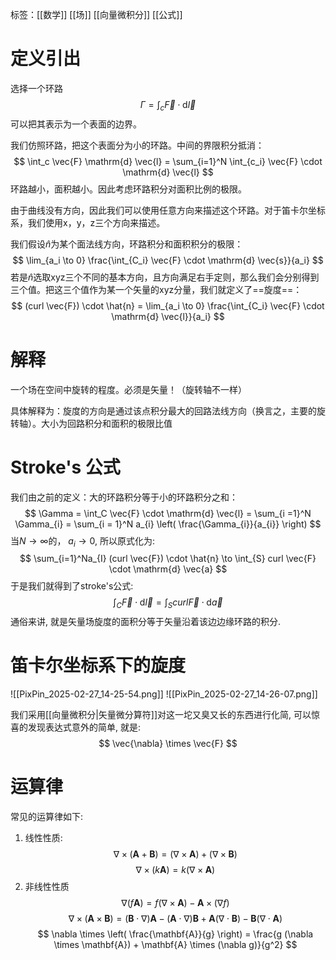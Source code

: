 标签：[[数学]] [[场]] [[向量微积分]] [[公式]]
# 定义引出

选择一个环路
$$
\Gamma = \int_c \vec{F} \cdot \mathrm{d} \vec{l}
$$
可以把其表示为一个表面的边界。

我们仿照环路，把这个表面分为小的环路。中间的界限积分抵消：
$$
\int_c \vec{F} \mathrm{d} \vec{l} = \sum_{i=1}^N \int_{c_i} \vec{F} \cdot \mathrm{d} \vec{l}
$$
环路越小，面积越小。因此考虑环路积分对面积比例的极限。

由于曲线没有方向，因此我们可以使用任意方向来描述这个环路。对于笛卡尔坐标系，我们使用x，y，z三个方向来描述。

我们假设$\hat{n}$为某个面法线方向，环路积分和面积积分的极限：
$$
\lim_{a_i \to 0} \frac{\int_{C_i} \vec{F} \cdot \mathrm{d} \vec{s}}{a_i}
$$
若是$\hat{n}$选取xyz三个不同的基本方向，且方向满足右手定则，那么我们会分别得到三个值。把这三个值作为某一个矢量的xyz分量，我们就定义了==旋度==：
$$
(curl \vec{F}) \cdot \hat{n} = \lim_{a_i \to 0} \frac{\int_{C_i} \vec{F} \cdot \mathrm{d} \vec{l}}{a_i}
$$
# 解释
一个场在空间中旋转的程度。必须是矢量！（旋转轴不一样）         

具体解释为：旋度的方向是通过该点积分最大的回路法线方向（换言之，主要的旋转轴）。大小为回路积分和面积的极限比值

# Stroke's 公式

我们由之前的定义：大的环路积分等于小的环路积分之和：
$$
\Gamma = \int_C \vec{F} \cdot \mathrm{d} \vec{l} = \sum_{i =1}^N \Gamma_{i} = \sum_{i = 1}^N a_{i} \left( \frac{\Gamma_{i}}{a_{i}} \right)
$$
当$N \to \infty$的， $a_{i} \to 0$, 所以原式化为:
$$
\sum_{i=1}^Na_{I} (curl \vec{F}) \cdot \hat{n}   \to \int_{S} curl \vec{F} \cdot  \mathrm{d} \vec{a}
$$
于是我们就得到了stroke's公式:
$$
\int_{C} \vec{F} \cdot \mathrm{d} \vec{l} = \int_{S} curl \vec{F} \cdot \mathrm{d} \vec{a}
$$
通俗来讲, 就是矢量场旋度的面积分等于矢量沿着该边边缘环路的积分. 

# 笛卡尔坐标系下的旋度
![[PixPin_2025-02-27_14-25-54.png]]
![[PixPin_2025-02-27_14-26-07.png]]

我们采用[[向量微积分|矢量微分算符]]对这一坨又臭又长的东西进行化简, 可以惊喜的发现表达式意外的简单, 就是: 
$$
\vec{\nabla} \times \vec{F}
$$

# 运算律

常见的运算律如下: 
1. 线性性质: 
$$
\nabla \times (\mathbf{A} + \mathbf{B}) = (\nabla \times \mathbf{A}) + (\nabla \times \mathbf{B})
$$
$$
\nabla \times (k \mathbf{A}) = k (\nabla \times \mathbf{A})
$$
2. 非线性性质
$$
\nabla (f\mathbf{A}) = f (\nabla \times \mathbf{A}) - \mathbf{A} \times(\nabla f)
$$
$$
\nabla \times (\mathbf{A} \times \mathbf{B}) = (\mathbf{B} \cdot \nabla)\mathbf{A} - (\mathbf{A} \cdot \nabla)\mathbf{B} + \mathbf{A} (\nabla \cdot \mathbf{B}) - \mathbf{B} (\nabla \cdot \mathbf{A})
$$
$$
\nabla \times \left( \frac{\mathbf{A}}{g} \right) = \frac{g (\nabla \times \mathbf{A}) + \mathbf{A} \times (\nabla g)}{g^2}
$$